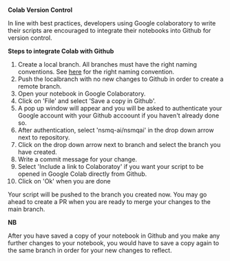 **Colab Version Control**

In line with best practices, developers using Google colaboratory to write their scripts are encouraged to integrate their notebooks into Github for version control.

**Steps to integrate Colab with Github**
1. Create a local branch. All branches must have the right naming conventions. See [here](https://github.com/nsmq-ai/nsmqai/blob/34bca778b61e3cca6532805c37eae9e74d18a8a5/docs/CONTRIBUTING.md) for the right naming convention.
2. Push the localbranch with no new changes to Github in order to create a remote branch. 
3. Open your notebook in Google Colaboratory.
4. Click on 'File' and select 'Save a copy in Github'.
5. A pop up window will appear and you will be asked to authenticate your Google account with your Github accoount if you haven't already done so.
6. After authentication, select 'nsmq-ai/nsmqai' in the drop down arrow next to repository.
7. Click on the drop down arrow next to branch and select the branch you have created.
8. Write a commit message for your change.
9. Select 'Include a link to Colaboratoy' if you want your script to be opened in Google Colab directly from Github.
10. Click on 'Ok' when you are done


Your script will be pushed to the branch you created now. You may go ahead to create a PR when you are ready to merge your changes to the main branch.

**NB**

After you have saved a copy of your notebook in Github and you make any further changes to your notebook, you would have to save a copy again to the same branch in order for your new changes to reflect.
